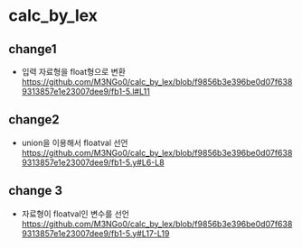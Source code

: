 # calc_by_lex
## change1
- 입력 자료형을 float형으로 변환
https://github.com/M3NGo0/calc_by_lex/blob/f9856b3e396be0d07f6389313857e1e23007dee9/fb1-5.l#L11

## change2
- union을 이용해서 floatval 선언
https://github.com/M3NGo0/calc_by_lex/blob/f9856b3e396be0d07f6389313857e1e23007dee9/fb1-5.y#L6-L8

## change 3
- 자료형이 floatval인 변수를 선언<br>
https://github.com/M3NGo0/calc_by_lex/blob/f9856b3e396be0d07f6389313857e1e23007dee9/fb1-5.y#L17-L19

